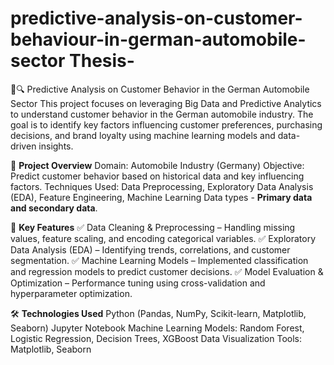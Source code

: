 # predictive-analysis-on-customer-behaviour-in-german-automobile-sector Thesis-
🚗🔍 Predictive Analysis on Customer Behavior in the German Automobile Sector
This project focuses on leveraging Big Data and Predictive Analytics to understand customer behavior in the German automobile industry. The goal is to identify key factors influencing customer preferences, purchasing decisions, and brand loyalty using machine learning models and data-driven insights.

📌 **Project Overview**
Domain: Automobile Industry (Germany)
Objective: Predict customer behavior based on historical data and key influencing factors.
Techniques Used: Data Preprocessing, Exploratory Data Analysis (EDA), Feature Engineering, Machine Learning
Data types - **Primary data and secondary data**.

🚀 **Key Features**
✅ Data Cleaning & Preprocessing – Handling missing values, feature scaling, and encoding categorical variables.
✅ Exploratory Data Analysis (EDA) – Identifying trends, correlations, and customer segmentation.
✅ Machine Learning Models – Implemented classification and regression models to predict customer decisions.
✅ Model Evaluation & Optimization – Performance tuning using cross-validation and hyperparameter optimization.

🛠️ **Technologies Used**
Python (Pandas, NumPy, Scikit-learn, Matplotlib, Seaborn)
Jupyter Notebook
Machine Learning Models: Random Forest, Logistic Regression, Decision Trees, XGBoost
Data Visualization Tools: Matplotlib, Seaborn
